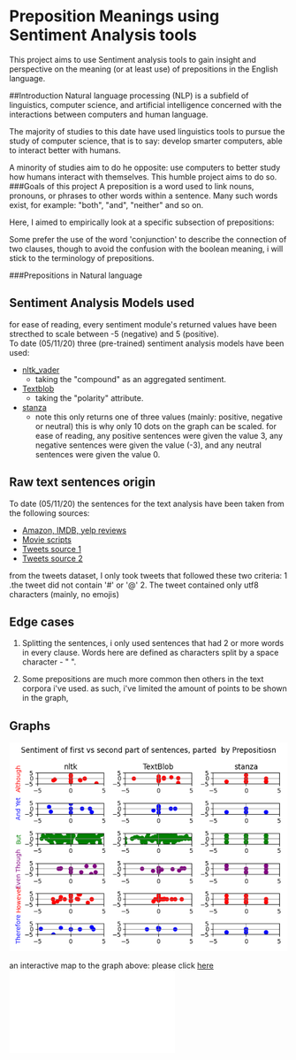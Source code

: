 # Preposition Meanings using Sentiment Analysis tools
This project aims to use Sentiment analysis tools to gain insight and perspective on the meaning (or at least use) of prepositions in the English language. 

##Introduction
Natural language processing (NLP) is a subfield of linguistics, computer science, and artificial intelligence concerned with the interactions between computers and human language.

The majority of studies to this date have used linguistics tools to pursue the study of computer science, that is to say: develop smarter computers, able to interact better with humans.

A minority of studies aim to do he opposite: use computers to better study how humans interact with themselves. This humble project aims to do so.   
###Goals of this project
A preposition is a word used to link nouns, pronouns, or phrases to other words within a sentence. Many such words exist, for example: "both", "and", "neither" and so on.

Here, I aimed to empirically look at a specific subsection of prepositions: 

Some prefer the use of the word 'conjunction' to  describe the  connection of two  clauses, though to avoid the confusion with the boolean meaning, i will stick to the  terminology of prepositions.


###Prepositions in Natural language

###

## Sentiment Analysis Models used
for ease of reading, every sentiment module's returned values have been 
strecthed to scale between -5 (negative) and 5 (positive).  
To date (05/11/20) three (pre-trained) sentiment analysis models have been used:
-	[nltk_vader](https://www.nltk.org/_modules/nltk/sentiment/vader.html)
    - taking the "compound" as an aggregated sentiment. 
-	[Textblob](https://textblob.readthedocs.io/en/dev/quickstart.html#sentiment-analysis)
    - taking the "polarity" attribute.
-	[stanza](https://stanfordnlp.github.io/stanza/sentiment.html) 
    - note this only returns one of three values (mainly: positive, negative or neutral)
    this is why only 10 dots on the graph can be scaled. for ease of reading, 
    any positive sentences were given the value 3, any negative sentences were given the value (-3), 
    and any neutral sentences were given the value 0. 

##  Raw text sentences origin
To date (05/11/20) the sentences for the text analysis have been taken from the following sources: 
-	[Amazon, IMDB, yelp reviews](https://github.com/microsoft/ML-Server-PythonSamples/tree/master/microsoftml/202/data/sentiment_analysis) 
-	[Movie scripts](http://www.cs.cornell.edu/~cristian/Cornell_Movie-Dialogs_Corpus.html) 
-	[Tweets source 1](https://raw.githubusercontent.com/sharmaroshan/Twitter-Sentiment-Analysis/master/test_tweets.csv) 
-	[Tweets source 2](https://raw.githubusercontent.com/sharmaroshan/Twitter-Sentiment-Analysis/master/train_tweet.csv) 

from the tweets dataset, I only took tweets that followed these two criteria: 
1	.the tweet did not contain '#' or '@'
2.	The tweet contained only utf8 characters (mainly, no emojis)

## Edge cases
1. Splitting the sentences, i only used sentences that had 2 or more words in every clause. Words here are defined as characters split by a space character - " ". 

2. Some prepositions are much more common then others in the text corpora i've used. as such, i've limited the amount of points to be shown in the graph,

## Graphs
![Image of all graphs](preposition_Sentiment_graphs.png?raw=true "Image of all graphs")

an interactive map to the graph above: please click [here](https://htmlpreview.github.io/?https://github.com/ofekraf/Sentiment_Analysis_Preposition/blob/master/preposition_Sentiment_graphs.html)
![](./preposition_Sentiment_graphs.html)
